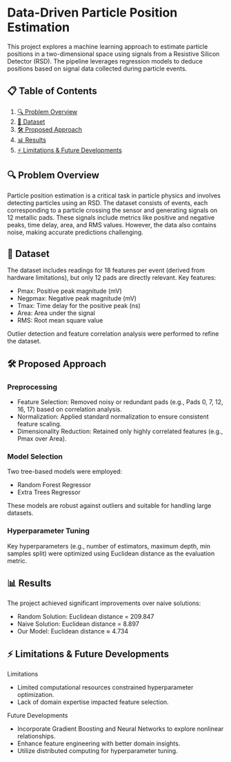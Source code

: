 # Data-Driven Particle Position Estimation

This project explores a machine learning approach to estimate particle positions in a two-dimensional space using signals from a Resistive Silicon Detector (RSD). The pipeline leverages regression models to deduce positions based on signal data collected during particle events.

## 📋 Table of Contents

1. [🔍 Problem Overview](#-problem-overview)  
2. [📂 Dataset](#-dataset)  
4. [🛠️ Proposed Approach](#-proposed-approach)
5. [📊 Results](#-results)
6. [⚡ Limitations & Future Developments](#-limitations--future-developments)

## 🔍 Problem Overview
 
Particle position estimation is a critical task in particle physics and involves detecting particles using an RSD. The dataset consists of events, each corresponding to a particle crossing the sensor and generating signals on 12 metallic pads. These signals include metrics like positive and negative peaks, time delay, area, and RMS values. However, the data also contains noise, making accurate predictions challenging.

## 📂 Dataset

The dataset includes readings for 18 features per event (derived from hardware limitations), but only 12 pads are directly relevant. Key features:
- Pmax: Positive peak magnitude (mV)
- Negpmax: Negative peak magnitude (mV)
- Tmax: Time delay for the positive peak (ns)
- Area: Area under the signal
- RMS: Root mean square value

Outlier detection and feature correlation analysis were performed to refine the dataset.

## 🛠 Proposed Approach

### Preprocessing
- Feature Selection: Removed noisy or redundant pads (e.g., Pads 0, 7, 12, 16, 17) based on correlation analysis.
- Normalization: Applied standard normalization to ensure consistent feature scaling.
- Dimensionality Reduction: Retained only highly correlated features (e.g., Pmax over Area).

### Model Selection
Two tree-based models were employed:
- Random Forest Regressor
- Extra Trees Regressor

These models are robust against outliers and suitable for handling large datasets.

### Hyperparameter Tuning

Key hyperparameters (e.g., number of estimators, maximum depth, min samples split) were optimized using Euclidean distance as the evaluation metric.

## 📊 Results

The project achieved significant improvements over naive solutions:
- Random Solution: Euclidean distance = 209.847
- Naive Solution: Euclidean distance = 8.897
- Our Model: Euclidean distance ≈ 4.734

## ⚡ Limitations & Future Developments

Limitations
- Limited computational resources constrained hyperparameter optimization.
- Lack of domain expertise impacted feature selection.

Future Developments
- Incorporate Gradient Boosting and Neural Networks to explore nonlinear relationships.
- Enhance feature engineering with better domain insights.
- Utilize distributed computing for hyperparameter tuning.
